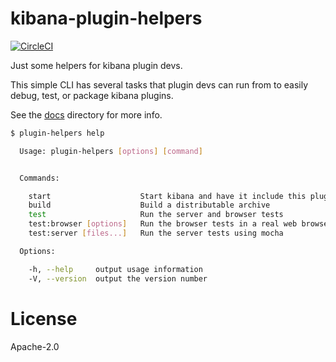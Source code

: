 # kibana-plugin-helpers

[![CircleCI](https://circleci.com/gh/elastic/kibana-plugin-helpers/tree/master.svg?style=svg)](https://circleci.com/gh/elastic/kibana-plugin-helpers/tree/master)

Just some helpers for kibana plugin devs.

This simple CLI has several tasks that plugin devs can run from to easily debug, test, or package kibana plugins.

See the [docs](docs) directory for more info.

```sh
$ plugin-helpers help

  Usage: plugin-helpers [options] [command]


  Commands:

    start                    Start kibana and have it include this plugin
    build                    Build a distributable archive
    test                     Run the server and browser tests
    test:browser [options]   Run the browser tests in a real web browser
    test:server [files...]   Run the server tests using mocha

  Options:

    -h, --help     output usage information
    -V, --version  output the version number

```

# License

Apache-2.0
